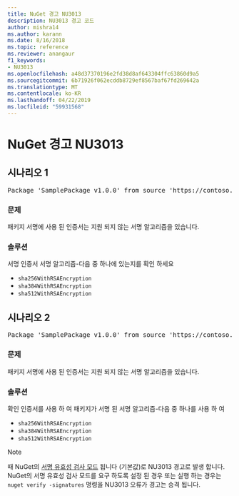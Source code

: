 ```yaml
---
title: NuGet 경고 NU3013
description: NU3013 경고 코드
author: mishra14
ms.author: karann
ms.date: 8/16/2018
ms.topic: reference
ms.reviewer: anangaur
f1_keywords:
- NU3013
ms.openlocfilehash: a48d37370196e2fd38d8af643304ffc63860d9a5
ms.sourcegitcommit: 6b71926f062ecddb8729ef8567baf67fd269642a
ms.translationtype: MT
ms.contentlocale: ko-KR
ms.lasthandoff: 04/22/2019
ms.locfileid: "59931568"
---
```

# <a name="nuget-warning-nu3013"></a>NuGet 경고 NU3013

## <a name="scenario-1"></a>시나리오 1

<pre>Package 'SamplePackage v1.0.0' from source 'https://contoso.com/index.json': The signing certificate has an unsupported signature algorithm.</pre>

### <a name="issue"></a>문제

패키지 서명에 사용 된 인증서는 지원 되지 않는 서명 알고리즘을 있습니다.


### <a name="solution"></a>솔루션

서명 인증서 서명 알고리즘-다음 중 하나에 있는지를 확인 하세요 
* `sha256WithRSAEncryption`
* `sha384WithRSAEncryption`
* `sha512WithRSAEncryption`



## <a name="scenario-2"></a>시나리오 2

<pre>Package 'SamplePackage v1.0.0' from source 'https://contoso.com/index.json': The primary signature's certificate has an unsupported signature algorithm.</pre>

### <a name="issue"></a>문제

패키지 서명에 사용 된 인증서는 지원 되지 않는 서명 알고리즘을 있습니다.


### <a name="solution"></a>솔루션

확인 인증서를 사용 하 여 패키지가 서명 된 서명 알고리즘-다음 중 하나를 사용 하 여 
* `sha256WithRSAEncryption`
* `sha384WithRSAEncryption`
* `sha512WithRSAEncryption`


> [!Note]
> 때 NuGet의 [서명 유효성 검사 모드](https://docs.microsoft.com/en-us/nuget/consume-packages/installing-signed-packages#configure-package-signature-requirements) 됩니다 (기본값)로 NU3013 경고로 발생 합니다. NuGet의 서명 유효성 검사 모드를 요구 하도록 설정 된 경우 또는 실행 하는 경우는 `nuget verify -signatures` 명령을 NU3013 오류가 경고는 승격 됩니다. 

